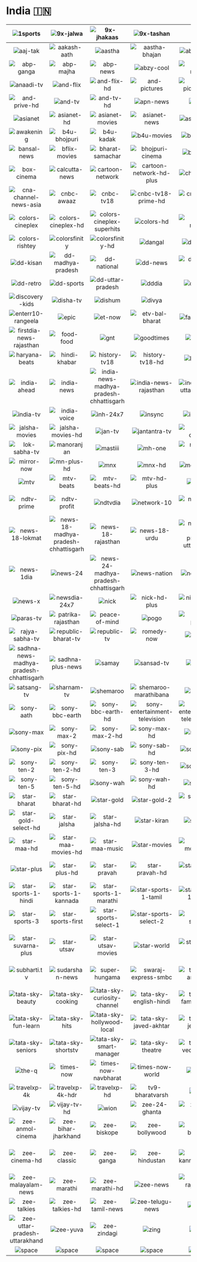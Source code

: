 # India 🇮🇳

| ![1sports] | ![9x-jalwa] | ![9x-jhakaas] | ![9x-tashan] | ![9xm] | ![a1tv] |
|:---:|:---:|:---:|:---:|:---:|:---:|
| ![aaj-tak] | ![aakash-aath] | ![aastha] | ![aastha-bhajan] | ![abp-ananda] | ![abp-asmita] |
| ![abp-ganga] | ![abp-majha] | ![abp-news] | ![abzy-cool] | ![abzy-movies] | ![alankar-tv] |
| ![anaadi-tv] | ![and-flix] | ![and-flix-hd] | ![and-pictures] | ![and-pictures-hd] | ![and-prive] |
| ![and-prive-hd] | ![and-tv] | ![and-tv-hd] | ![apn-news] | ![argus] | ![arihant] |
| ![asianet] | ![asianet-hd] | ![asianet-movies] | ![asianet-news] | ![asianet-plus] | ![assam-talks] |
| ![awakening] | ![b4u-bhojpuri] | ![b4u-kadak] | ![b4u-movies] | ![b4u-music] | ![balle-balle] |
| ![bansal-news] | ![bflix-movies] | ![bharat-samachar] | ![bhojpuri-cinema] | ![big-magic] | ![bindass] |
| ![box-cinema] | ![calcutta-news] | ![cartoon-network] | ![cartoon-network-hd-plus] | ![channel-win] | ![cinema-tvdia] |
| ![cna-channel-news-asia] | ![cnbc-awaaz] | ![cnbc-tv18] | ![cnbc-tv18-prime-hd] | ![cnn-news-18] | ![colors] |
| ![colors-cineplex] | ![colors-cineplex-hd] | ![colors-cineplex-superhits] | ![colors-hd] | ![colors-marathi] | ![colors-marathi-hd] |
| ![colors-rishtey] | ![colorsfinity] | ![colorsfinity-hd] | ![dangal] | ![dd-bharati] | ![dd-bihar] |
| ![dd-kisan] | ![dd-madhya-pradesh] | ![dd-national] | ![dd-news] | ![dd-news-hd] | ![dd-rajasthan] |
| ![dd-retro] | ![dd-sports] | ![dd-uttar-pradesh] | ![dddia] | ![dddia-hd] | ![dhinchaak] |
| ![discovery-kids] | ![disha-tv] | ![dishum] | ![divya] | ![e24] | ![enterr10-movies] |
| ![enterr10-rangeela] | ![epic] | ![et-now] | ![etv-bal-bharat] | ![fakt-marathi] | ![filamchi-bhojpuri] |
| ![firstdia-news-rajasthan] | ![food-food] | ![gnt] | ![goodtimes] | ![gubbare] | ![gulistan-news] |
| ![haryana-beats] | ![hindi-khabar] | ![history-tv18] | ![history-tv18-hd] | ![hungama] | ![ibc-24] |
| ![india-ahead] | ![india-news] | ![india-news-madhya-pradesh-chhattisgarh] | ![india-news-rajasthan] | ![india-news-uttar-pradesh] | ![india-today] |
| ![india-tv] | ![india-voice] | ![inh-24x7] | ![insync] | ![ishwar-tv] | ![jai-maharashtra] |
| ![jalsha-movies] | ![jalsha-movies-hd] | ![jan-tv] | ![jantantra-tv] | ![jinvani-channel] | ![kashish-news] |
| ![lok-sabha-tv] | ![manoranjan] | ![mastiii] | ![mh-one] | ![mh-one-prime] | ![mh-one-shraddha] |
| ![mirror-now] | ![mn-plus-hd] | ![mnx] | ![mnx-hd] | ![movies-now] | ![movies-now-hd] |
| ![mtv] | ![mtv-beats] | ![mtv-beats-hd] | ![mtv-hd-plus] | ![naaptol] | ![ndtv-24x7] |
| ![ndtv-prime] | ![ndtv-profit] | ![ndtvdia] | ![network-10] | ![news-11-bharat] | ![news-18-bihar-jharkhand] |
| ![news-18-lokmat] | ![news-18-madhya-pradesh-chhattisgarh] | ![news-18-rajasthan] | ![news-18-urdu] | ![news-18-uttar-pradesh-uttarakhand] | ![news-18dia] |
| ![news-1dia] | ![news-24] | ![news-24-madhya-pradesh-chhattisgarh] | ![news-nation] | ![news-state] | ![news-state-madhya-pradesh-chhattisgarh] |
| ![news-x] | ![newsdia-24x7] | ![nick] | ![nick-hd-plus] | ![nickelodeon-sonic] | ![oscar-movies] |
| ![paras-tv] | ![patrika-rajasthan] | ![peace-of-mind] | ![pogo] | ![pravah-picture] | ![prime-news] |
| ![rajya-sabha-tv] | ![republic-bharat-tv] | ![republic-tv] | ![romedy-now] | ![saam-tv] | ![sadhna-bangla] |
| ![sadhna-news-madhya-pradesh-chhattisgarh] | ![sadhna-plus-news] | ![samay] | ![sansad-tv] | ![sanskar] | ![santwani] |
| ![satsang-tv] | ![sharnam-tv] | ![shemaroo] | ![shemaroo-marathibana] | ![showbox] | ![shubh-tv] |
| ![sony-aath] | ![sony-bbc-earth] | ![sony-bbc-earth-hd] | ![sony-entertainment-television] | ![sony-entertainment-television-hd] | ![sony-marathi] |
| ![sony-max] | ![sony-max-2] | ![sony-max-2-hd] | ![sony-max-hd] | ![sony-pal] | ![sony-pal-hd] |
| ![sony-pix] | ![sony-pix-hd] | ![sony-sab] | ![sony-sab-hd] | ![sony-ten-1] | ![sony-ten-1-hd] |
| ![sony-ten-2] | ![sony-ten-2-hd] | ![sony-ten-3] | ![sony-ten-3-hd] | ![sony-ten-4] | ![sony-ten-4-hd] |
| ![sony-ten-5] | ![sony-ten-5-hd] | ![sony-wah] | ![sony-wah-hd] | ![sony-yay] | ![sports-18] |
| ![star-bharat] | ![star-bharat-hd] | ![star-gold] | ![star-gold-2] | ![star-gold-hd] | ![star-gold-select] |
| ![star-gold-select-hd] | ![star-jalsha] | ![star-jalsha-hd] | ![star-kiran] | ![star-maa] | ![star-maa-gold] |
| ![star-maa-hd] | ![star-maa-movies-hd] | ![star-maa-music] | ![star-movies] | ![star-movies-hd] | ![star-movies-select-hd] |
| ![star-plus] | ![star-plus-hd] | ![star-pravah] | ![star-pravah-hd] | ![star-sports-1] | ![star-sports-1-bangla] |
| ![star-sports-1-hindi] | ![star-sports-1-kannada] | ![star-sports-1-marathi] | ![star-sports-1-tamil] | ![star-sports-1-telugu] | ![star-sports-2] |
| ![star-sports-3] | ![star-sports-first] | ![star-sports-select-1] | ![star-sports-select-2] | ![star-suvarna] | ![star-suvarna-hd] |
| ![star-suvarna-plus] | ![star-utsav] | ![star-utsav-movies] | ![star-world] | ![star-world-hd] | ![star-world-premiere-hd] |
| ![subharti.tv] | ![sudarshan-news] | ![super-hungama] | ![swaraj-express-smbc] | ![tata-sky-aradhana] | ![tata-sky-astro-duniya] |
| ![tata-sky-beauty] | ![tata-sky-cooking] | ![tata-sky-curiosity-channel] | ![tata-sky-english-hindi] | ![tata-sky-family-health] | ![tata-sky-fitness] |
| ![tata-sky-fun-learn] | ![tata-sky-hits] | ![tata-sky-hollywood-local] | ![tata-sky-javed-akhtar] | ![tata-sky-jee-prep] | ![tata-sky-neet-prep] |
| ![tata-sky-seniors] | ![tata-sky-shortstv] | ![tata-sky-smart-manager] | ![tata-sky-theatre] | ![tata-sky-vedic-maths] | ![tehzeeb-tv] |
| ![the-q] | ![times-now] | ![times-now-navbharat] | ![times-now-world] | ![total-tv] | ![travelxp] |
| ![travelxp-4k] | ![travelxp-4k-hdr] | ![travelxp-hd] | ![tv9-bharatvarsh] | ![vedic] | ![vijay-super] |
| ![vijay-tv] | ![vijay-tv-hd] | ![wion] | ![zee-24-ghanta] | ![zee-24-taas] | ![zee-action] |
| ![zee-anmol-cinema] | ![zee-bihar-jharkhand] | ![zee-biskope] | ![zee-bollywood] | ![zee-business] | ![zee-cinema] |
| ![zee-cinema-hd] | ![zee-classic] | ![zee-ganga] | ![zee-hindustan] | ![zee-kannada-news] | ![zee-madhya-pradesh-chattisgarh] |
| ![zee-malayalam-news] | ![zee-marathi] | ![zee-marathi-hd] | ![zee-news] | ![zee-rajasthan-news] | ![zee-salaam] |
| ![zee-talkies] | ![zee-talkies-hd] | ![zee-tamil-news] | ![zee-telugu-news] | ![zee-tv] | ![zee-tv-hd] |
| ![zee-uttar-pradesh-uttarakhand] | ![zee-yuva] | ![zee-zindagi] | ![zing] | ![zoom] |  |
| ![space] | ![space] | ![space] | ![space] | ![space] | ![space] |

[1sports]:https://raw.githubusercontent.com/tv-logo/tv-logos/main/countries/india/1sports-in.png
[9x-jalwa]:https://raw.githubusercontent.com/tv-logo/tv-logos/main/countries/india/9x-jalwa-in.png
[9x-jhakaas]:https://raw.githubusercontent.com/tv-logo/tv-logos/main/countries/india/9x-jhakaas-in.png
[9x-tashan]:https://raw.githubusercontent.com/tv-logo/tv-logos/main/countries/india/9x-tashan-in.png
[9xm]:https://raw.githubusercontent.com/tv-logo/tv-logos/main/countries/india/9xm-in.png
[a1tv]:https://raw.githubusercontent.com/tv-logo/tv-logos/main/countries/india/a1tv-in.png
[aaj-tak]:https://raw.githubusercontent.com/tv-logo/tv-logos/main/countries/india/aaj-tak-in.png
[aakash-aath]:https://raw.githubusercontent.com/tv-logo/tv-logos/main/countries/india/aakash-aath-in.png
[aastha]:https://raw.githubusercontent.com/tv-logo/tv-logos/main/countries/india/aastha-in.png
[aastha-bhajan]:https://raw.githubusercontent.com/tv-logo/tv-logos/main/countries/india/aastha-bhajan-in.png
[abp-ananda]:https://raw.githubusercontent.com/tv-logo/tv-logos/main/countries/india/abp-ananda-in.png
[abp-asmita]:https://raw.githubusercontent.com/tv-logo/tv-logos/main/countries/india/abp-asmita-in.png
[abp-ganga]:https://raw.githubusercontent.com/tv-logo/tv-logos/main/countries/india/abp-ganga-in.png
[abp-majha]:https://raw.githubusercontent.com/tv-logo/tv-logos/main/countries/india/abp-majha-in.png
[abp-news]:https://raw.githubusercontent.com/tv-logo/tv-logos/main/countries/india/abp-news-in.png
[abzy-cool]:https://raw.githubusercontent.com/tv-logo/tv-logos/main/countries/india/abzy-cool-in.png
[abzy-movies]:https://raw.githubusercontent.com/tv-logo/tv-logos/main/countries/india/abzy-movies-in.png
[alankar-tv]:https://raw.githubusercontent.com/tv-logo/tv-logos/main/countries/india/alankar-tv-in.png
[anaadi-tv]:https://raw.githubusercontent.com/tv-logo/tv-logos/main/countries/india/anaadi-tv-in.png
[and-flix]:https://raw.githubusercontent.com/tv-logo/tv-logos/main/countries/india/and-flix-in.png
[and-flix-hd]:https://raw.githubusercontent.com/tv-logo/tv-logos/main/countries/india/and-flix-hd-in.png
[and-pictures]:https://raw.githubusercontent.com/tv-logo/tv-logos/main/countries/india/and-pictures-in.png
[and-pictures-hd]:https://raw.githubusercontent.com/tv-logo/tv-logos/main/countries/india/and-pictures-hd-in.png
[and-prive]:https://raw.githubusercontent.com/tv-logo/tv-logos/main/countries/india/and-prive-in.png
[and-prive-hd]:https://raw.githubusercontent.com/tv-logo/tv-logos/main/countries/india/and-prive-hd-in.png
[and-tv]:https://raw.githubusercontent.com/tv-logo/tv-logos/main/countries/india/and-tv-in.png
[and-tv-hd]:https://raw.githubusercontent.com/tv-logo/tv-logos/main/countries/india/and-tv-hd-in.png
[apn-news]:https://raw.githubusercontent.com/tv-logo/tv-logos/main/countries/india/apn-news-in.png
[argus]:https://raw.githubusercontent.com/tv-logo/tv-logos/main/countries/india/argus-in.png
[arihant]:https://raw.githubusercontent.com/tv-logo/tv-logos/main/countries/india/arihant-in.png
[asianet]:https://raw.githubusercontent.com/tv-logo/tv-logos/main/countries/india/asianet-in.png
[asianet-hd]:https://raw.githubusercontent.com/tv-logo/tv-logos/main/countries/india/asianet-hd-in.png
[asianet-movies]:https://raw.githubusercontent.com/tv-logo/tv-logos/main/countries/india/asianet-movies-in.png
[asianet-news]:https://raw.githubusercontent.com/tv-logo/tv-logos/main/countries/india/asianet-news-in.png
[asianet-plus]:https://raw.githubusercontent.com/tv-logo/tv-logos/main/countries/india/asianet-plus-in.png
[assam-talks]:https://raw.githubusercontent.com/tv-logo/tv-logos/main/countries/india/assam-talks-in.png
[awakening]:https://raw.githubusercontent.com/tv-logo/tv-logos/main/countries/india/awakening-in.png
[b4u-bhojpuri]:https://raw.githubusercontent.com/tv-logo/tv-logos/main/countries/india/b4u-bhojpuri-in.png
[b4u-kadak]:https://raw.githubusercontent.com/tv-logo/tv-logos/main/countries/india/b4u-kadak-in.png
[b4u-movies]:https://raw.githubusercontent.com/tv-logo/tv-logos/main/countries/india/b4u-movies-in.png
[b4u-music]:https://raw.githubusercontent.com/tv-logo/tv-logos/main/countries/india/b4u-music-in.png
[balle-balle]:https://raw.githubusercontent.com/tv-logo/tv-logos/main/countries/india/balle-balle-in.png
[bansal-news]:https://raw.githubusercontent.com/tv-logo/tv-logos/main/countries/india/bansal-news-in.png
[bflix-movies]:https://raw.githubusercontent.com/tv-logo/tv-logos/main/countries/india/bflix-movies-in.png
[bharat-samachar]:https://raw.githubusercontent.com/tv-logo/tv-logos/main/countries/india/bharat-samachar-in.png
[bhojpuri-cinema]:https://raw.githubusercontent.com/tv-logo/tv-logos/main/countries/india/bhojpuri-cinema-in.png
[big-magic]:https://raw.githubusercontent.com/tv-logo/tv-logos/main/countries/india/big-magic-in.png
[bindass]:https://raw.githubusercontent.com/tv-logo/tv-logos/main/countries/india/bindass-in.png
[box-cinema]:https://raw.githubusercontent.com/tv-logo/tv-logos/main/countries/india/box-cinema-in.png
[calcutta-news]:https://raw.githubusercontent.com/tv-logo/tv-logos/main/countries/india/calcutta-news-in.png
[cartoon-network]:https://raw.githubusercontent.com/tv-logo/tv-logos/main/countries/india/cartoon-network-in.png
[cartoon-network-hd-plus]:https://raw.githubusercontent.com/tv-logo/tv-logos/main/countries/india/cartoon-network-hd-plus-in.png
[channel-win]:https://raw.githubusercontent.com/tv-logo/tv-logos/main/countries/india/channel-win-in.png
[cinema-tvdia]:https://raw.githubusercontent.com/tv-logo/tv-logos/main/countries/india/cinema-tv-india-in.png
[cna-channel-news-asia]:https://raw.githubusercontent.com/tv-logo/tv-logos/main/countries/india/cna-channel-news-asia-in.png
[cnbc-awaaz]:https://raw.githubusercontent.com/tv-logo/tv-logos/main/countries/india/cnbc-awaaz-in.png
[cnbc-tv18]:https://raw.githubusercontent.com/tv-logo/tv-logos/main/countries/india/cnbc-tv18-in.png
[cnbc-tv18-prime-hd]:https://raw.githubusercontent.com/tv-logo/tv-logos/main/countries/india/cnbc-tv18-prime-hd-in.png
[cnn-news-18]:https://raw.githubusercontent.com/tv-logo/tv-logos/main/countries/india/cnn-news-18-in.png
[colors]:https://raw.githubusercontent.com/tv-logo/tv-logos/main/countries/india/colors-in.png
[colors-cineplex]:https://raw.githubusercontent.com/tv-logo/tv-logos/main/countries/india/colors-cineplex-in.png
[colors-cineplex-hd]:https://raw.githubusercontent.com/tv-logo/tv-logos/main/countries/india/colors-cineplex-hd-in.png
[colors-cineplex-superhits]:https://raw.githubusercontent.com/tv-logo/tv-logos/main/countries/india/colors-cineplex-superhits-in.png
[colors-hd]:https://raw.githubusercontent.com/tv-logo/tv-logos/main/countries/india/colors-hd-in.png
[colors-marathi]:https://raw.githubusercontent.com/tv-logo/tv-logos/main/countries/india/colors-marathi-in.png
[colors-marathi-hd]:https://raw.githubusercontent.com/tv-logo/tv-logos/main/countries/india/colors-marathi-hd-in.png
[colors-rishtey]:https://raw.githubusercontent.com/tv-logo/tv-logos/main/countries/india/colors-rishtey-in.png
[colorsfinity]:https://raw.githubusercontent.com/tv-logo/tv-logos/main/countries/india/colors-infinity-in.png
[colorsfinity-hd]:https://raw.githubusercontent.com/tv-logo/tv-logos/main/countries/india/colors-infinity-hd-in.png
[dangal]:https://raw.githubusercontent.com/tv-logo/tv-logos/main/countries/india/dangal-in.png
[dd-bharati]:https://raw.githubusercontent.com/tv-logo/tv-logos/main/countries/india/dd-bharati-in.png
[dd-bihar]:https://raw.githubusercontent.com/tv-logo/tv-logos/main/countries/india/dd-bihar-in.png
[dd-kisan]:https://raw.githubusercontent.com/tv-logo/tv-logos/main/countries/india/dd-kisan-in.png
[dd-madhya-pradesh]:https://raw.githubusercontent.com/tv-logo/tv-logos/main/countries/india/dd-madhya-pradesh-in.png
[dd-national]:https://raw.githubusercontent.com/tv-logo/tv-logos/main/countries/india/dd-national-in.png
[dd-news]:https://raw.githubusercontent.com/tv-logo/tv-logos/main/countries/india/dd-news-in.png
[dd-news-hd]:https://raw.githubusercontent.com/tv-logo/tv-logos/main/countries/india/dd-news-hd-in.png
[dd-rajasthan]:https://raw.githubusercontent.com/tv-logo/tv-logos/main/countries/india/dd-rajasthan-in.png
[dd-retro]:https://raw.githubusercontent.com/tv-logo/tv-logos/main/countries/india/dd-retro-in.png
[dd-sports]:https://raw.githubusercontent.com/tv-logo/tv-logos/main/countries/india/dd-sports-in.png
[dd-uttar-pradesh]:https://raw.githubusercontent.com/tv-logo/tv-logos/main/countries/india/dd-uttar-pradesh-in.png
[dddia]:https://raw.githubusercontent.com/tv-logo/tv-logos/main/countries/india/dd-india-in.png
[dddia-hd]:https://raw.githubusercontent.com/tv-logo/tv-logos/main/countries/india/dd-india-hd-in.png
[dhinchaak]:https://raw.githubusercontent.com/tv-logo/tv-logos/main/countries/india/dhinchaak-in.png
[discovery-kids]:https://raw.githubusercontent.com/tv-logo/tv-logos/main/countries/india/discovery-kids-in.png
[disha-tv]:https://raw.githubusercontent.com/tv-logo/tv-logos/main/countries/india/disha-tv-in.png
[dishum]:https://raw.githubusercontent.com/tv-logo/tv-logos/main/countries/india/dishum-in.png
[divya]:https://raw.githubusercontent.com/tv-logo/tv-logos/main/countries/india/divya-in.png
[e24]:https://raw.githubusercontent.com/tv-logo/tv-logos/main/countries/india/e24-in.png
[enterr10-movies]:https://raw.githubusercontent.com/tv-logo/tv-logos/main/countries/india/enterr10-movies-in.png
[enterr10-rangeela]:https://raw.githubusercontent.com/tv-logo/tv-logos/main/countries/india/enterr10-rangeela-in.png
[epic]:https://raw.githubusercontent.com/tv-logo/tv-logos/main/countries/india/epic-in.png
[et-now]:https://raw.githubusercontent.com/tv-logo/tv-logos/main/countries/india/et-now-in.png
[etv-bal-bharat]:https://raw.githubusercontent.com/tv-logo/tv-logos/main/countries/india/etv-bal-bharat-in.png
[fakt-marathi]:https://raw.githubusercontent.com/tv-logo/tv-logos/main/countries/india/fakt-marathi-in.png
[filamchi-bhojpuri]:https://raw.githubusercontent.com/tv-logo/tv-logos/main/countries/india/filamchi-bhojpuri-in.png
[firstdia-news-rajasthan]:https://raw.githubusercontent.com/tv-logo/tv-logos/main/countries/india/first-india-news-rajasthan-in.png
[food-food]:https://raw.githubusercontent.com/tv-logo/tv-logos/main/countries/india/food-food-in.png
[gnt]:https://raw.githubusercontent.com/tv-logo/tv-logos/main/countries/india/gnt-in.png
[goodtimes]:https://raw.githubusercontent.com/tv-logo/tv-logos/main/countries/india/goodtimes-in.png
[gubbare]:https://raw.githubusercontent.com/tv-logo/tv-logos/main/countries/india/gubbare-in.png
[gulistan-news]:https://raw.githubusercontent.com/tv-logo/tv-logos/main/countries/india/gulistan-news-in.png
[haryana-beats]:https://raw.githubusercontent.com/tv-logo/tv-logos/main/countries/india/haryana-beats-in.png
[hindi-khabar]:https://raw.githubusercontent.com/tv-logo/tv-logos/main/countries/india/hindi-khabar-in.png
[history-tv18]:https://raw.githubusercontent.com/tv-logo/tv-logos/main/countries/india/history-tv18-in.png
[history-tv18-hd]:https://raw.githubusercontent.com/tv-logo/tv-logos/main/countries/india/history-tv18-hd-in.png
[hungama]:https://raw.githubusercontent.com/tv-logo/tv-logos/main/countries/india/hungama-in.png
[ibc-24]:https://raw.githubusercontent.com/tv-logo/tv-logos/main/countries/india/ibc-24-in.png
[india-ahead]:https://raw.githubusercontent.com/tv-logo/tv-logos/main/countries/india/india-ahead-in.png
[india-news]:https://raw.githubusercontent.com/tv-logo/tv-logos/main/countries/india/india-news-in.png
[india-news-madhya-pradesh-chhattisgarh]:https://raw.githubusercontent.com/tv-logo/tv-logos/main/countries/india/india-news-madhya-pradesh-chhattisgarh-in.png
[india-news-rajasthan]:https://raw.githubusercontent.com/tv-logo/tv-logos/main/countries/india/india-news-rajasthan-in.png
[india-news-uttar-pradesh]:https://raw.githubusercontent.com/tv-logo/tv-logos/main/countries/india/india-news-uttar-pradesh-in.png
[india-today]:https://raw.githubusercontent.com/tv-logo/tv-logos/main/countries/india/india-today-in.png
[india-tv]:https://raw.githubusercontent.com/tv-logo/tv-logos/main/countries/india/india-tv-in.png
[india-voice]:https://raw.githubusercontent.com/tv-logo/tv-logos/main/countries/india/india-voice-in.png
[inh-24x7]:https://raw.githubusercontent.com/tv-logo/tv-logos/main/countries/india/inh-24x7-in.png
[insync]:https://raw.githubusercontent.com/tv-logo/tv-logos/main/countries/india/insync-in.png
[ishwar-tv]:https://raw.githubusercontent.com/tv-logo/tv-logos/main/countries/india/ishwar-tv-in.png
[jai-maharashtra]:https://raw.githubusercontent.com/tv-logo/tv-logos/main/countries/india/jai-maharashtra-in.png
[jalsha-movies]:https://raw.githubusercontent.com/tv-logo/tv-logos/main/countries/india/jalsha-movies-in.png
[jalsha-movies-hd]:https://raw.githubusercontent.com/tv-logo/tv-logos/main/countries/india/jalsha-movies-hd-in.png
[jan-tv]:https://raw.githubusercontent.com/tv-logo/tv-logos/main/countries/india/jan-tv-in.png
[jantantra-tv]:https://raw.githubusercontent.com/tv-logo/tv-logos/main/countries/india/jantantra-tv-in.png
[jinvani-channel]:https://raw.githubusercontent.com/tv-logo/tv-logos/main/countries/india/jinvani-channel-in.png
[kashish-news]:https://raw.githubusercontent.com/tv-logo/tv-logos/main/countries/india/kashish-news-in.png
[lok-sabha-tv]:https://raw.githubusercontent.com/tv-logo/tv-logos/main/countries/india/lok-sabha-tv-in.png
[manoranjan]:https://raw.githubusercontent.com/tv-logo/tv-logos/main/countries/india/manoranjan-in.png
[mastiii]:https://raw.githubusercontent.com/tv-logo/tv-logos/main/countries/india/mastiii-in.png
[mh-one]:https://raw.githubusercontent.com/tv-logo/tv-logos/main/countries/india/mh-one-in.png
[mh-one-prime]:https://raw.githubusercontent.com/tv-logo/tv-logos/main/countries/india/mh-one-prime-in.png
[mh-one-shraddha]:https://raw.githubusercontent.com/tv-logo/tv-logos/main/countries/india/mh-one-shraddha-in.png
[mirror-now]:https://raw.githubusercontent.com/tv-logo/tv-logos/main/countries/india/mirror-now-in.png
[mn-plus-hd]:https://raw.githubusercontent.com/tv-logo/tv-logos/main/countries/india/mn-plus-hd-in.png
[mnx]:https://raw.githubusercontent.com/tv-logo/tv-logos/main/countries/india/mnx-in.png
[mnx-hd]:https://raw.githubusercontent.com/tv-logo/tv-logos/main/countries/india/mnx-hd-in.png
[movies-now]:https://raw.githubusercontent.com/tv-logo/tv-logos/main/countries/india/movies-now-in.png
[movies-now-hd]:https://raw.githubusercontent.com/tv-logo/tv-logos/main/countries/india/movies-now-hd-in.png
[mtv]:https://raw.githubusercontent.com/tv-logo/tv-logos/main/countries/india/mtv-in.png
[mtv-beats]:https://raw.githubusercontent.com/tv-logo/tv-logos/main/countries/india/mtv-beats-in.png
[mtv-beats-hd]:https://raw.githubusercontent.com/tv-logo/tv-logos/main/countries/india/mtv-beats-hd-in.png
[mtv-hd-plus]:https://raw.githubusercontent.com/tv-logo/tv-logos/main/countries/india/mtv-hd-plus-in.png
[naaptol]:https://raw.githubusercontent.com/tv-logo/tv-logos/main/countries/india/naaptol-in.png
[ndtv-24x7]:https://raw.githubusercontent.com/tv-logo/tv-logos/main/countries/india/ndtv-24x7-in.png
[ndtv-prime]:https://raw.githubusercontent.com/tv-logo/tv-logos/main/countries/india/ndtv-prime-in.png
[ndtv-profit]:https://raw.githubusercontent.com/tv-logo/tv-logos/main/countries/india/ndtv-profit-in.png
[ndtvdia]:https://raw.githubusercontent.com/tv-logo/tv-logos/main/countries/india/ndtv-india-in.png
[network-10]:https://raw.githubusercontent.com/tv-logo/tv-logos/main/countries/india/network-10-in.png
[news-11-bharat]:https://raw.githubusercontent.com/tv-logo/tv-logos/main/countries/india/news-11-bharat-in.png
[news-18-bihar-jharkhand]:https://raw.githubusercontent.com/tv-logo/tv-logos/main/countries/india/news-18-bihar-jharkhand-in.png
[news-18-lokmat]:https://raw.githubusercontent.com/tv-logo/tv-logos/main/countries/india/news-18-lokmat-in.png
[news-18-madhya-pradesh-chhattisgarh]:https://raw.githubusercontent.com/tv-logo/tv-logos/main/countries/india/news-18-madhya-pradesh-chhattisgarh-in.png
[news-18-rajasthan]:https://raw.githubusercontent.com/tv-logo/tv-logos/main/countries/india/news-18-rajasthan-in.png
[news-18-urdu]:https://raw.githubusercontent.com/tv-logo/tv-logos/main/countries/india/news-18-urdu-in.png
[news-18-uttar-pradesh-uttarakhand]:https://raw.githubusercontent.com/tv-logo/tv-logos/main/countries/india/news-18-uttar-pradesh-uttarakhand-in.png
[news-18dia]:https://raw.githubusercontent.com/tv-logo/tv-logos/main/countries/india/news-18-india-in.png
[news-1dia]:https://raw.githubusercontent.com/tv-logo/tv-logos/main/countries/india/news-1-india-in.png
[news-24]:https://raw.githubusercontent.com/tv-logo/tv-logos/main/countries/india/news-24-in.png
[news-24-madhya-pradesh-chhattisgarh]:https://raw.githubusercontent.com/tv-logo/tv-logos/main/countries/india/news-24-madhya-pradesh-chhattisgarh-in.png
[news-nation]:https://raw.githubusercontent.com/tv-logo/tv-logos/main/countries/india/news-nation-in.png
[news-state]:https://raw.githubusercontent.com/tv-logo/tv-logos/main/countries/india/news-state-in.png
[news-state-madhya-pradesh-chhattisgarh]:https://raw.githubusercontent.com/tv-logo/tv-logos/main/countries/india/news-state-madhya-pradesh-chhattisgarh-in.png
[news-x]:https://raw.githubusercontent.com/tv-logo/tv-logos/main/countries/india/news-x-in.png
[newsdia-24x7]:https://raw.githubusercontent.com/tv-logo/tv-logos/main/countries/india/news-india-24x7-in.png
[nick]:https://raw.githubusercontent.com/tv-logo/tv-logos/main/countries/india/nick-in.png
[nick-hd-plus]:https://raw.githubusercontent.com/tv-logo/tv-logos/main/countries/india/nick-hd-plus-in.png
[nickelodeon-sonic]:https://raw.githubusercontent.com/tv-logo/tv-logos/main/countries/india/nickelodeon-sonic-in.png
[oscar-movies]:https://raw.githubusercontent.com/tv-logo/tv-logos/main/countries/india/oscar-movies-in.png
[paras-tv]:https://raw.githubusercontent.com/tv-logo/tv-logos/main/countries/india/paras-tv-in.png
[patrika-rajasthan]:https://raw.githubusercontent.com/tv-logo/tv-logos/main/countries/india/patrika-rajasthan-in.png
[peace-of-mind]:https://raw.githubusercontent.com/tv-logo/tv-logos/main/countries/india/peace-of-mind-in.png
[pogo]:https://raw.githubusercontent.com/tv-logo/tv-logos/main/countries/india/pogo-in.png
[pravah-picture]:https://raw.githubusercontent.com/tv-logo/tv-logos/main/countries/india/pravah-picture-in.png
[prime-news]:https://raw.githubusercontent.com/tv-logo/tv-logos/main/countries/india/prime-news-in.png
[rajya-sabha-tv]:https://raw.githubusercontent.com/tv-logo/tv-logos/main/countries/india/rajya-sabha-tv-in.png
[republic-bharat-tv]:https://raw.githubusercontent.com/tv-logo/tv-logos/main/countries/india/republic-bharat-tv-in.png
[republic-tv]:https://raw.githubusercontent.com/tv-logo/tv-logos/main/countries/india/republic-tv-in.png
[romedy-now]:https://raw.githubusercontent.com/tv-logo/tv-logos/main/countries/india/romedy-now-in.png
[saam-tv]:https://raw.githubusercontent.com/tv-logo/tv-logos/main/countries/india/saam-tv-in.png
[sadhna-bangla]:https://raw.githubusercontent.com/tv-logo/tv-logos/main/countries/india/sadhna-bangla-in.png
[sadhna-news-madhya-pradesh-chhattisgarh]:https://raw.githubusercontent.com/tv-logo/tv-logos/main/countries/india/sadhna-news-madhya-pradesh-chhattisgarh-in.png
[sadhna-plus-news]:https://raw.githubusercontent.com/tv-logo/tv-logos/main/countries/india/sadhna-plus-news-in.png
[samay]:https://raw.githubusercontent.com/tv-logo/tv-logos/main/countries/india/samay-in.png
[sansad-tv]:https://raw.githubusercontent.com/tv-logo/tv-logos/main/countries/india/sansad-tv-in.png
[sanskar]:https://raw.githubusercontent.com/tv-logo/tv-logos/main/countries/india/sanskar-in.png
[santwani]:https://raw.githubusercontent.com/tv-logo/tv-logos/main/countries/india/santwani-in.png
[satsang-tv]:https://raw.githubusercontent.com/tv-logo/tv-logos/main/countries/india/satsang-tv-in.png
[sharnam-tv]:https://raw.githubusercontent.com/tv-logo/tv-logos/main/countries/india/sharnam-tv-in.png
[shemaroo]:https://raw.githubusercontent.com/tv-logo/tv-logos/main/countries/india/shemaroo-in.png
[shemaroo-marathibana]:https://raw.githubusercontent.com/tv-logo/tv-logos/main/countries/india/shemaroo-marathibana-in.png
[showbox]:https://raw.githubusercontent.com/tv-logo/tv-logos/main/countries/india/showbox-in.png
[shubh-tv]:https://raw.githubusercontent.com/tv-logo/tv-logos/main/countries/india/shubh-tv-in.png
[sony-aath]:https://raw.githubusercontent.com/tv-logo/tv-logos/main/countries/india/sony-aath-in.png
[sony-bbc-earth]:https://raw.githubusercontent.com/tv-logo/tv-logos/main/countries/india/sony-bbc-earth-in.png
[sony-bbc-earth-hd]:https://raw.githubusercontent.com/tv-logo/tv-logos/main/countries/india/sony-bbc-earth-hd-in.png
[sony-entertainment-television]:https://raw.githubusercontent.com/tv-logo/tv-logos/main/countries/india/sony-entertainment-television-in.png
[sony-entertainment-television-hd]:https://raw.githubusercontent.com/tv-logo/tv-logos/main/countries/india/sony-entertainment-television-hd-in.png
[sony-marathi]:https://raw.githubusercontent.com/tv-logo/tv-logos/main/countries/india/sony-marathi-in.png
[sony-max]:https://raw.githubusercontent.com/tv-logo/tv-logos/main/countries/india/sony-max-in.png
[sony-max-2]:https://raw.githubusercontent.com/tv-logo/tv-logos/main/countries/india/sony-max-2-in.png
[sony-max-2-hd]:https://raw.githubusercontent.com/tv-logo/tv-logos/main/countries/india/sony-max-2-hd-in.png
[sony-max-hd]:https://raw.githubusercontent.com/tv-logo/tv-logos/main/countries/india/sony-max-hd-in.png
[sony-pal]:https://raw.githubusercontent.com/tv-logo/tv-logos/main/countries/india/sony-pal-in.png
[sony-pal-hd]:https://raw.githubusercontent.com/tv-logo/tv-logos/main/countries/india/sony-pal-hd-in.png
[sony-pix]:https://raw.githubusercontent.com/tv-logo/tv-logos/main/countries/india/sony-pix-in.png
[sony-pix-hd]:https://raw.githubusercontent.com/tv-logo/tv-logos/main/countries/india/sony-pix-hd-in.png
[sony-sab]:https://raw.githubusercontent.com/tv-logo/tv-logos/main/countries/india/sony-sab-in.png
[sony-sab-hd]:https://raw.githubusercontent.com/tv-logo/tv-logos/main/countries/india/sony-sab-hd-in.png
[sony-ten-1]:https://raw.githubusercontent.com/tv-logo/tv-logos/main/countries/india/sony-ten-1-in.png
[sony-ten-1-hd]:https://raw.githubusercontent.com/tv-logo/tv-logos/main/countries/india/sony-ten-1-hd-in.png
[sony-ten-2]:https://raw.githubusercontent.com/tv-logo/tv-logos/main/countries/india/sony-ten-2-in.png
[sony-ten-2-hd]:https://raw.githubusercontent.com/tv-logo/tv-logos/main/countries/india/sony-ten-2-hd-in.png
[sony-ten-3]:https://raw.githubusercontent.com/tv-logo/tv-logos/main/countries/india/sony-ten-3-in.png
[sony-ten-3-hd]:https://raw.githubusercontent.com/tv-logo/tv-logos/main/countries/india/sony-ten-3-hd-in.png
[sony-ten-4]:https://raw.githubusercontent.com/tv-logo/tv-logos/main/countries/india/sony-ten-4-in.png
[sony-ten-4-hd]:https://raw.githubusercontent.com/tv-logo/tv-logos/main/countries/india/sony-ten-4-hd-in.png
[sony-ten-5]:https://raw.githubusercontent.com/tv-logo/tv-logos/main/countries/india/sony-ten-5-in.png
[sony-ten-5-hd]:https://raw.githubusercontent.com/tv-logo/tv-logos/main/countries/india/sony-ten-5-hd-in.png
[sony-wah]:https://raw.githubusercontent.com/tv-logo/tv-logos/main/countries/india/sony-wah-in.png
[sony-wah-hd]:https://raw.githubusercontent.com/tv-logo/tv-logos/main/countries/india/sony-wah-hd-in.png
[sony-yay]:https://raw.githubusercontent.com/tv-logo/tv-logos/main/countries/india/sony-yay-in.png
[sports-18]:https://raw.githubusercontent.com/tv-logo/tv-logos/main/countries/india/sports-18-in.png
[star-bharat]:https://raw.githubusercontent.com/tv-logo/tv-logos/main/countries/india/star-bharat-in.png
[star-bharat-hd]:https://raw.githubusercontent.com/tv-logo/tv-logos/main/countries/india/star-bharat-hd-in.png
[star-gold]:https://raw.githubusercontent.com/tv-logo/tv-logos/main/countries/india/star-gold-in.png
[star-gold-2]:https://raw.githubusercontent.com/tv-logo/tv-logos/main/countries/india/star-gold-2-in.png
[star-gold-hd]:https://raw.githubusercontent.com/tv-logo/tv-logos/main/countries/india/star-gold-hd-in.png
[star-gold-select]:https://raw.githubusercontent.com/tv-logo/tv-logos/main/countries/india/star-gold-select-in.png
[star-gold-select-hd]:https://raw.githubusercontent.com/tv-logo/tv-logos/main/countries/india/star-gold-select-hd-in.png
[star-jalsha]:https://raw.githubusercontent.com/tv-logo/tv-logos/main/countries/india/star-jalsha-in.png
[star-jalsha-hd]:https://raw.githubusercontent.com/tv-logo/tv-logos/main/countries/india/star-jalsha-hd-in.png
[star-kiran]:https://raw.githubusercontent.com/tv-logo/tv-logos/main/countries/india/star-kiran-in.png
[star-maa]:https://raw.githubusercontent.com/tv-logo/tv-logos/main/countries/india/star-maa-in.png
[star-maa-gold]:https://raw.githubusercontent.com/tv-logo/tv-logos/main/countries/india/star-maa-gold-in.png
[star-maa-hd]:https://raw.githubusercontent.com/tv-logo/tv-logos/main/countries/india/star-maa-hd-in.png
[star-maa-movies-hd]:https://raw.githubusercontent.com/tv-logo/tv-logos/main/countries/india/star-maa-movies-hd-in.png
[star-maa-music]:https://raw.githubusercontent.com/tv-logo/tv-logos/main/countries/india/star-maa-music-in.png
[star-movies]:https://raw.githubusercontent.com/tv-logo/tv-logos/main/countries/india/star-movies-in.png
[star-movies-hd]:https://raw.githubusercontent.com/tv-logo/tv-logos/main/countries/india/star-movies-hd-in.png
[star-movies-select-hd]:https://raw.githubusercontent.com/tv-logo/tv-logos/main/countries/india/star-movies-select-hd-in.png
[star-plus]:https://raw.githubusercontent.com/tv-logo/tv-logos/main/countries/india/star-plus-in.png
[star-plus-hd]:https://raw.githubusercontent.com/tv-logo/tv-logos/main/countries/india/star-plus-hd-in.png
[star-pravah]:https://raw.githubusercontent.com/tv-logo/tv-logos/main/countries/india/star-pravah-in.png
[star-pravah-hd]:https://raw.githubusercontent.com/tv-logo/tv-logos/main/countries/india/star-pravah-hd-in.png
[star-sports-1]:https://raw.githubusercontent.com/tv-logo/tv-logos/main/countries/india/star-sports-1-in.png
[star-sports-1-bangla]:https://raw.githubusercontent.com/tv-logo/tv-logos/main/countries/india/star-sports-1-bangla-in.png
[star-sports-1-hindi]:https://raw.githubusercontent.com/tv-logo/tv-logos/main/countries/india/star-sports-1-hindi-in.png
[star-sports-1-kannada]:https://raw.githubusercontent.com/tv-logo/tv-logos/main/countries/india/star-sports-1-kannada-in.png
[star-sports-1-marathi]:https://raw.githubusercontent.com/tv-logo/tv-logos/main/countries/india/star-sports-1-marathi-in.png
[star-sports-1-tamil]:https://raw.githubusercontent.com/tv-logo/tv-logos/main/countries/india/star-sports-1-tamil-in.png
[star-sports-1-telugu]:https://raw.githubusercontent.com/tv-logo/tv-logos/main/countries/india/star-sports-1-telugu-in.png
[star-sports-2]:https://raw.githubusercontent.com/tv-logo/tv-logos/main/countries/india/star-sports-2-in.png
[star-sports-3]:https://raw.githubusercontent.com/tv-logo/tv-logos/main/countries/india/star-sports-3-in.png
[star-sports-first]:https://raw.githubusercontent.com/tv-logo/tv-logos/main/countries/india/star-sports-first-in.png
[star-sports-select-1]:https://raw.githubusercontent.com/tv-logo/tv-logos/main/countries/india/star-sports-select-1-in.png
[star-sports-select-2]:https://raw.githubusercontent.com/tv-logo/tv-logos/main/countries/india/star-sports-select-2-in.png
[star-suvarna]:https://raw.githubusercontent.com/tv-logo/tv-logos/main/countries/india/star-suvarna-in.png
[star-suvarna-hd]:https://raw.githubusercontent.com/tv-logo/tv-logos/main/countries/india/star-suvarna-hd-in.png
[star-suvarna-plus]:https://raw.githubusercontent.com/tv-logo/tv-logos/main/countries/india/star-suvarna-plus-in.png
[star-utsav]:https://raw.githubusercontent.com/tv-logo/tv-logos/main/countries/india/star-utsav-in.png
[star-utsav-movies]:https://raw.githubusercontent.com/tv-logo/tv-logos/main/countries/india/star-utsav-movies-in.png
[star-world]:https://raw.githubusercontent.com/tv-logo/tv-logos/main/countries/india/star-world-in.png
[star-world-hd]:https://raw.githubusercontent.com/tv-logo/tv-logos/main/countries/india/star-world-hd-in.png
[star-world-premiere-hd]:https://raw.githubusercontent.com/tv-logo/tv-logos/main/countries/india/star-world-premiere-hd-in.png
[subharti.tv]:https://raw.githubusercontent.com/tv-logo/tv-logos/main/countries/india/subharti.tv-in.png
[sudarshan-news]:https://raw.githubusercontent.com/tv-logo/tv-logos/main/countries/india/sudarshan-news-in.png
[super-hungama]:https://raw.githubusercontent.com/tv-logo/tv-logos/main/countries/india/super-hungama-in.png
[swaraj-express-smbc]:https://raw.githubusercontent.com/tv-logo/tv-logos/main/countries/india/swaraj-express-smbc-in.png
[tata-sky-aradhana]:https://raw.githubusercontent.com/tv-logo/tv-logos/main/countries/india/tata-sky-aradhana-in.png
[tata-sky-astro-duniya]:https://raw.githubusercontent.com/tv-logo/tv-logos/main/countries/india/tata-sky-astro-duniya-in.png
[tata-sky-beauty]:https://raw.githubusercontent.com/tv-logo/tv-logos/main/countries/india/tata-sky-beauty-in.png
[tata-sky-cooking]:https://raw.githubusercontent.com/tv-logo/tv-logos/main/countries/india/tata-sky-cooking-in.png
[tata-sky-curiosity-channel]:https://raw.githubusercontent.com/tv-logo/tv-logos/main/countries/india/tata-sky-curiosity-channel-in.png
[tata-sky-english-hindi]:https://raw.githubusercontent.com/tv-logo/tv-logos/main/countries/india/tata-sky-english-in-hindi-in.png
[tata-sky-family-health]:https://raw.githubusercontent.com/tv-logo/tv-logos/main/countries/india/tata-sky-family-health-in.png
[tata-sky-fitness]:https://raw.githubusercontent.com/tv-logo/tv-logos/main/countries/india/tata-sky-fitness-in.png
[tata-sky-fun-learn]:https://raw.githubusercontent.com/tv-logo/tv-logos/main/countries/india/tata-sky-fun-learn-in.png
[tata-sky-hits]:https://raw.githubusercontent.com/tv-logo/tv-logos/main/countries/india/tata-sky-hits-in.png
[tata-sky-hollywood-local]:https://raw.githubusercontent.com/tv-logo/tv-logos/main/countries/india/tata-sky-hollywood-local-in.png
[tata-sky-javed-akhtar]:https://raw.githubusercontent.com/tv-logo/tv-logos/main/countries/india/tata-sky-javed-akhtar-in.png
[tata-sky-jee-prep]:https://raw.githubusercontent.com/tv-logo/tv-logos/main/countries/india/tata-sky-jee-prep-in.png
[tata-sky-neet-prep]:https://raw.githubusercontent.com/tv-logo/tv-logos/main/countries/india/tata-sky-neet-prep-in.png
[tata-sky-seniors]:https://raw.githubusercontent.com/tv-logo/tv-logos/main/countries/india/tata-sky-seniors-in.png
[tata-sky-shortstv]:https://raw.githubusercontent.com/tv-logo/tv-logos/main/countries/india/tata-sky-shortstv-in.png
[tata-sky-smart-manager]:https://raw.githubusercontent.com/tv-logo/tv-logos/main/countries/india/tata-sky-smart-manager-in.png
[tata-sky-theatre]:https://raw.githubusercontent.com/tv-logo/tv-logos/main/countries/india/tata-sky-theatre-in.png
[tata-sky-vedic-maths]:https://raw.githubusercontent.com/tv-logo/tv-logos/main/countries/india/tata-sky-vedic-maths-in.png
[tehzeeb-tv]:https://raw.githubusercontent.com/tv-logo/tv-logos/main/countries/india/tehzeeb-tv-in.png
[the-q]:https://raw.githubusercontent.com/tv-logo/tv-logos/main/countries/india/the-q-in.png
[times-now]:https://raw.githubusercontent.com/tv-logo/tv-logos/main/countries/india/times-now-in.png
[times-now-navbharat]:https://raw.githubusercontent.com/tv-logo/tv-logos/main/countries/india/times-now-navbharat-in.png
[times-now-world]:https://raw.githubusercontent.com/tv-logo/tv-logos/main/countries/india/times-now-world-in.png
[total-tv]:https://raw.githubusercontent.com/tv-logo/tv-logos/main/countries/india/total-tv-in.png
[travelxp]:https://raw.githubusercontent.com/tv-logo/tv-logos/main/countries/india/travelxp-in.png
[travelxp-4k]:https://raw.githubusercontent.com/tv-logo/tv-logos/main/countries/india/travelxp-4k-in.png
[travelxp-4k-hdr]:https://raw.githubusercontent.com/tv-logo/tv-logos/main/countries/india/travelxp-4k-hdr-in.png
[travelxp-hd]:https://raw.githubusercontent.com/tv-logo/tv-logos/main/countries/india/travelxp-hd-in.png
[tv9-bharatvarsh]:https://raw.githubusercontent.com/tv-logo/tv-logos/main/countries/india/tv9-bharatvarsh-in.png
[vedic]:https://raw.githubusercontent.com/tv-logo/tv-logos/main/countries/india/vedic-in.png
[vijay-super]:https://raw.githubusercontent.com/tv-logo/tv-logos/main/countries/india/vijay-super-in.png
[vijay-tv]:https://raw.githubusercontent.com/tv-logo/tv-logos/main/countries/india/vijay-tv-in.png
[vijay-tv-hd]:https://raw.githubusercontent.com/tv-logo/tv-logos/main/countries/india/vijay-tv-hd-in.png
[wion]:https://raw.githubusercontent.com/tv-logo/tv-logos/main/countries/india/wion-in.png
[zee-24-ghanta]:https://raw.githubusercontent.com/tv-logo/tv-logos/main/countries/india/zee-24-ghanta-in.png
[zee-24-taas]:https://raw.githubusercontent.com/tv-logo/tv-logos/main/countries/india/zee-24-taas-in.png
[zee-action]:https://raw.githubusercontent.com/tv-logo/tv-logos/main/countries/india/zee-action-in.png
[zee-anmol-cinema]:https://raw.githubusercontent.com/tv-logo/tv-logos/main/countries/india/zee-anmol-cinema-in.png
[zee-bihar-jharkhand]:https://raw.githubusercontent.com/tv-logo/tv-logos/main/countries/india/zee-bihar-jharkhand-in.png
[zee-biskope]:https://raw.githubusercontent.com/tv-logo/tv-logos/main/countries/india/zee-biskope-in.png
[zee-bollywood]:https://raw.githubusercontent.com/tv-logo/tv-logos/main/countries/india/zee-bollywood-in.png
[zee-business]:https://raw.githubusercontent.com/tv-logo/tv-logos/main/countries/india/zee-business-in.png
[zee-cinema]:https://raw.githubusercontent.com/tv-logo/tv-logos/main/countries/india/zee-cinema-in.png
[zee-cinema-hd]:https://raw.githubusercontent.com/tv-logo/tv-logos/main/countries/india/zee-cinema-hd-in.png
[zee-classic]:https://raw.githubusercontent.com/tv-logo/tv-logos/main/countries/india/zee-classic-in.png
[zee-ganga]:https://raw.githubusercontent.com/tv-logo/tv-logos/main/countries/india/zee-ganga-in.png
[zee-hindustan]:https://raw.githubusercontent.com/tv-logo/tv-logos/main/countries/india/zee-hindustan-in.png
[zee-kannada-news]:https://raw.githubusercontent.com/tv-logo/tv-logos/main/countries/india/zee-kannada-news-in.png
[zee-madhya-pradesh-chattisgarh]:https://raw.githubusercontent.com/tv-logo/tv-logos/main/countries/india/zee-madhya-pradesh-chattisgarh-in.png
[zee-malayalam-news]:https://raw.githubusercontent.com/tv-logo/tv-logos/main/countries/india/zee-malayalam-news-in.png
[zee-marathi]:https://raw.githubusercontent.com/tv-logo/tv-logos/main/countries/india/zee-marathi-in.png
[zee-marathi-hd]:https://raw.githubusercontent.com/tv-logo/tv-logos/main/countries/india/zee-marathi-hd-in.png
[zee-news]:https://raw.githubusercontent.com/tv-logo/tv-logos/main/countries/india/zee-news-in.png
[zee-rajasthan-news]:https://raw.githubusercontent.com/tv-logo/tv-logos/main/countries/india/zee-rajasthan-news-in.png
[zee-salaam]:https://raw.githubusercontent.com/tv-logo/tv-logos/main/countries/india/zee-salaam-in.png
[zee-talkies]:https://raw.githubusercontent.com/tv-logo/tv-logos/main/countries/india/zee-talkies-in.png
[zee-talkies-hd]:https://raw.githubusercontent.com/tv-logo/tv-logos/main/countries/india/zee-talkies-hd-in.png
[zee-tamil-news]:https://raw.githubusercontent.com/tv-logo/tv-logos/main/countries/india/zee-tamil-news-in.png
[zee-telugu-news]:https://raw.githubusercontent.com/tv-logo/tv-logos/main/countries/india/zee-telugu-news-in.png
[zee-tv]:https://raw.githubusercontent.com/tv-logo/tv-logos/main/countries/india/zee-tv-in.png
[zee-tv-hd]:https://raw.githubusercontent.com/tv-logo/tv-logos/main/countries/india/zee-tv-hd-in.png
[zee-uttar-pradesh-uttarakhand]:https://raw.githubusercontent.com/tv-logo/tv-logos/main/countries/india/zee-uttar-pradesh-uttarakhand-in.png
[zee-yuva]:https://raw.githubusercontent.com/tv-logo/tv-logos/main/countries/india/zee-yuva-in.png
[zee-zindagi]:https://raw.githubusercontent.com/tv-logo/tv-logos/main/countries/india/zee-zindagi-in.png
[zing]:https://raw.githubusercontent.com/tv-logo/tv-logos/main/countries/india/zing-in.png
[zoom]:https://raw.githubusercontent.com/tv-logo/tv-logos/main/countries/india/zoom-in.png

[Space]:../../misc/space-1500.png "Space"
